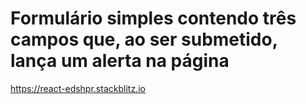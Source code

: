 # Formulário simples contendo três campos que, ao ser submetido, lança um alerta na página

<https://react-edshpr.stackblitz.io>
